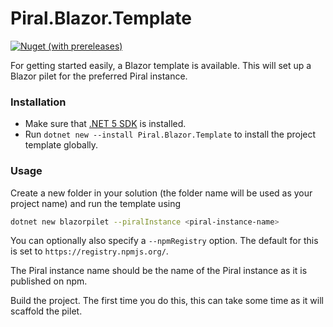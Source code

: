 # Piral.Blazor.Template

[![Nuget (with prereleases)](https://img.shields.io/nuget/vpre/Piral.Blazor.Template)](https://www.nuget.org/packages/Piral.Blazor.Template)

For getting started easily, a Blazor template is available. This will set up a Blazor pilet for the preferred Piral instance.

### Installation

- Make sure that [.NET 5 SDK](https://dotnet.microsoft.com/download/dotnet/5.0) is installed.
- Run `dotnet new --install Piral.Blazor.Template` to install the project template globally.

### Usage

Create a new folder in your solution (the folder name will be used as your
project name) and run the template using

```sh
dotnet new blazorpilet --piralInstance <piral-instance-name>
```

You can optionally also specify a `--npmRegistry` option. The default for this is set to `https://registry.npmjs.org/`.

The Piral instance name should be the name of the Piral instance as it is published on npm.

Build the project. The first time you do this, this can take some time as it
will scaffold the pilet.
